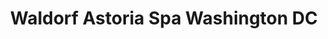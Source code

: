 ---
title: "Waldorf Astoria Spa Washington DC"
url: /washington/waldorf-astoria-spa-washington-dc/
shop: beauty
---
